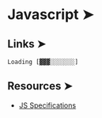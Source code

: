 # Javascript ➤ 

## Links ➤

`Loading [▓▓▓░░░░░░░]`

## Resources ➤ 
- [JS Specifications](https://tc39.es/ecma262/2023/multipage/)